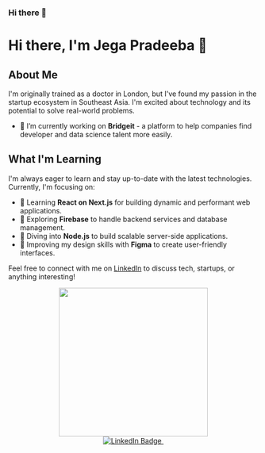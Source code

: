 ### Hi there 👋

# Hi there, I'm Jega Pradeeba 👋

## About Me
I'm originally trained as a doctor in London, but I've found my passion in the startup ecosystem in Southeast Asia. I'm excited about technology and its potential to solve real-world problems.

- 🔭 I’m currently working on **Bridgeit** - a platform to help companies find developer and data science talent more easily.

## What I'm Learning
I'm always eager to learn and stay up-to-date with the latest technologies. Currently, I'm focusing on:

- 🌱 Learning **React on Next.js** for building dynamic and performant web applications.
- 🌱 Exploring **Firebase** to handle backend services and database management.
- 🌱 Diving into **Node.js** to build scalable server-side applications.
- 🌱 Improving my design skills with **Figma** to create user-friendly interfaces.

Feel free to connect with me on [LinkedIn](https://www.linkedin.com/in/pradeebajega/) to discuss tech, startups, or anything interesting!



<div id="header" align="center">
<img
  src="https://media.giphy.com/media/qgQUggAC3Pfv687qPC/giphy.gif"
  width="300px"
/>  
  <div id="badges">
    <a href="https://www.linkedin.com/in/pradeebajega/" target="_blank" rel="noopener noreferrer">
      <img src="https://img.shields.io/badge/LinkedIn-blue?style=for-the-badge&logo=linkedin&logoColor=white" alt="LinkedIn Badge"/>
    </a>
    <img src="https://komarev.com/ghpvc/?username=lankan01&style=flat-square&color=blue" alt=""/>
  </div>
</div>
